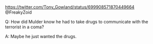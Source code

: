 https://twitter.com/Tony_Gowland/status/699908571870449664 @FreakyZoid 

Q: How did Mulder know he had to take drugs to communicate with the terrorist in a coma?

A: Maybe he just wanted the drugs.